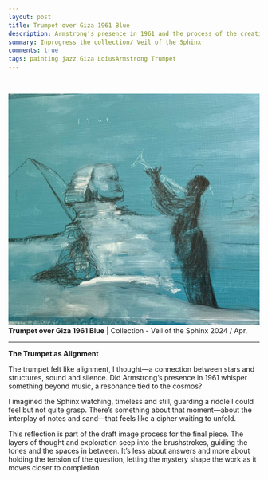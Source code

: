 ```yaml
---
layout: post
title: Trumpet over Giza 1961 Blue
description: Armstrong’s presence in 1961 and the process of the creation of my art behind it.
summary: Inprogress the collection/ Veil of the Sphinx
comments: true
tags: painting jazz Giza LoiusArmstrong Trumpet
---
```


<br>

![Trumpet over Giza Blue](/assets/img/Trumpet_over_Giza-Blue.jpg)
**Trumpet over Giza 1961 Blue** | Collection - Veil of the Sphinx 2024 / Apr.

---

**The Trumpet as Alignment**  

The trumpet felt like alignment, I thought—a connection between stars and structures, sound and silence. Did Armstrong’s presence in 1961 whisper something beyond music, a resonance tied to the cosmos?  

I imagined the Sphinx watching, timeless and still, guarding a riddle I could feel but not quite grasp. There’s something about that moment—about the interplay of notes and sand—that feels like a cipher waiting to unfold.  

This reflection is part of the draft image process for the final piece. The layers of thought and exploration seep into the brushstrokes, guiding the tones and the spaces in between. It’s less about answers and more about holding the tension of the question, letting the mystery shape the work as it moves closer to completion.